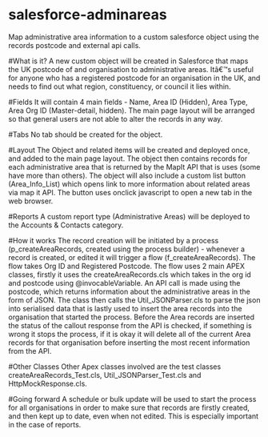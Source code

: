 # salesforce-adminareas
Map administrative area information to a custom salesforce object using the records postcode and external api calls.

#What is it?
A new custom object will be created in Salesforce that maps the UK postcode of and organisation to administrative areas. Itâ€™s useful for anyone who has a registered postcode for an organisation in the UK, and needs to find out what region, constituency, or council it lies within.

#Fields
It will contain 4 main fields - Name, Area ID (Hidden), Area Type, Area Org ID (Master-detail, hidden). The main page layout will be arranged so that general users are not able to alter the records in any way.

#Tabs
No tab should be created for the object.

#Layout
The Object and related items will be created and deployed once, and added to the main page layout. The object then contains records for each administrative area that is returned by the MapIt API that is uses (some have more than others).
The object will also include a custom list button (Area_Info_List) which opens link to more information about related areas via map it API. The button uses onclick javascript to open a new tab in the web browser.

#Reports
A custom report type (Administrative Areas) will be deployed to the Accounts & Contacts category.

#How it works
The record creation will be initiated by a process (p_createAreaRecords, created using the process builder) - whenever a record is created, or edited it will trigger a flow (f_createAreaRecords). The flow takes Org ID and Registered Postcode. The flow uses 2 main APEX classes, firstly it uses the createAreaRecords.cls which takes in the org id and postcode using @invocableVariable. An API call is made using the postcode, which returns information about the administrative areas in the form of JSON. The class then calls the Util_JSONParser.cls to parse the json into serialised data that is lastly used to insert the area records into the organisation that started the process. Before the Area records are inserted the status of the callout response from the API is checked, if something is wrong it stops the process, if it is okay it will delete all of the current Area records for that organisation before inserting the most recent information from the API.

#Other Classes
Other Apex classes involved are the test classes createAreaRecords_Test.cls, Util_JSONParser_Test.cls and HttpMockResponse.cls.

#Going forward
A schedule or bulk update will be used to start the process for all organisations in order to make sure that records are firstly created, and then kept up to date, even when not edited. This is especially important in the case of reports.
